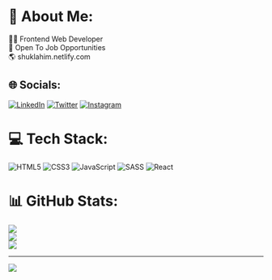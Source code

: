 # 💫 About Me:
👨‍💻 Frontend Web Developer<br>💼 Open To Job Opportunities<br>🌎 shuklahim.netlify.com <br>


## 🌐 Socials:
[![LinkedIn](https://img.shields.io/badge/LinkedIn-%230077B5.svg?logo=linkedin&logoColor=white)](https://linkedin.com/in/the-developer-dude) [![Twitter](https://img.shields.io/badge/Twitter-%231DA1F2.svg?logo=Twitter&logoColor=white)](https://twitter.com/shukla__him) [![Instagram](https://img.shields.io/badge/Instagram-%23E4405F.svg?logo=Instagram&logoColor=white)](https://instagram.com/himan.shu.kla/)

# 💻 Tech Stack:
![HTML5](https://img.shields.io/badge/html5-%23E34F26.svg?style=for-the-badge&logo=html5&logoColor=white) ![CSS3](https://img.shields.io/badge/css3-%231572B6.svg?style=for-the-badge&logo=css3&logoColor=white) ![JavaScript](https://img.shields.io/badge/javascript-%23323330.svg?style=for-the-badge&logo=javascript&logoColor=%23F7DF1E) ![SASS](https://img.shields.io/badge/SASS-hotpink.svg?style=for-the-badge&logo=SASS&logoColor=white) ![React](https://img.shields.io/badge/react-%2320232a.svg?style=for-the-badge&logo=react&logoColor=%2361DAFB)
# 📊 GitHub Stats:
![](https://github-readme-stats.vercel.app/api?username=shuklahimanshu81&theme=dark&hide_border=false&include_all_commits=false&count_private=false)<br/>
![](https://github-readme-streak-stats.herokuapp.com/?user=shuklahimanshu81&theme=dark&hide_border=false)<br/>
![](https://github-readme-stats.vercel.app/api/top-langs/?username=shuklahimanshu81&theme=dark&hide_border=false&include_all_commits=false&count_private=false&layout=compact)

---
[![](https://visitcount.itsvg.in/api?id=shuklahimanshu81&icon=0&color=0)](https://visitcount.itsvg.in)

<!-- Proudly created with GPRM ( https://gprm.itsvg.in ) -->
